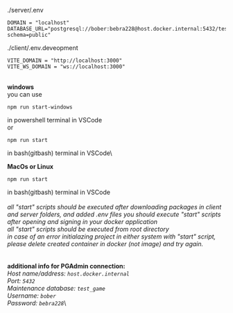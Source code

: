 ./server/.env
```PORT = 3000
DOMAIN = "localhost"
DATABASE_URL="postgresql://bober:bebra228@host.docker.internal:5432/test_game?schema=public"
```
./client/.env.deveopment
```
VITE_DOMAIN = "http://localhost:3000"
VITE_WS_DOMAIN = "ws://localhost:3000"
```
\
**windows**\
you can use
```
npm run start-windows
```
in powershell terminal in VSCode\
or
```
npm run start
```
in bash(gitbash) terminal in VSCode\

**MacOs or Linux**
```
npm run start
```
in bash(gitbash) terminal in VSCode\
\
*all "start" scripts should be executed after downloading packages in client and server folders, and added .env files*
*you should execute "start" scripts after opening and signing in your docker application*\
*all "start" scripts should be executed from root directory*\
*in case of an error initialazing project in either system with "start" script, please delete created container in docker (not image) and try again.*\
\
\
**additional info for PGAdmin connection:**\
*Host name/address: `host.docker.internal`*\
*Port: `5432`*\
*Maintenance database: `test_game`*\
*Username: `bober`*\
*Password: `bebra228`*\

<!-- 
**migration**
``
**seed**
`` -->
<!-- **docker config:**
```
chmod +x ./docker-start.sh
cacls ./docker-start.sh /g everyone:f
docker pull postgres
docker run --name postgres-container -e POSTGRES_PASSWORD=bebra228 -e POSTGRES_DB=test_game -e POSTGRES_USER=bober -p 5432:5432 -d postgres
``` -->